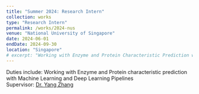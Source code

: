 ```yaml
---
title: "Summer 2024: Research Intern"
collection: works
type: "Research Intern"
permalink: /works/2024-nus
venue: "National University of Singapore"
date: 2024-06-01
endDate: 2024-09-30
location: "Singapore"
# excerpt: "Working with Enzyme and Protein Characteristic Prediction with Machine Learning and Deep Learning Pipelines"
---
```

Duties include: Working with Enzyme and Protein characteristic prediction with Machine Learning and Deep Learning Pipelines  
Supervisor: [Dr. Yang Zhang](https://scholar.google.com/citations?user=MtBs-kMAAAAJ&hl=en)
